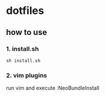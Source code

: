 dotfiles
========

how to use
----------

### 1. install.sh
    sh install.sh

### 2. vim plugins
run vim and execute
    :NeoBundleInstall

